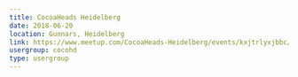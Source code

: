 ```yaml
---
title: CocoaHeads Heidelberg
date: 2018-06-20
location: Gunnars, Heidelberg
link: https://www.meetup.com/CocoaHeads-Heidelberg/events/kxjtrlyxjbbc/
usergroup: cocohd
type: usergroup
---
```

